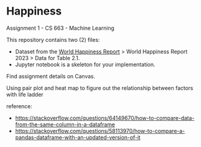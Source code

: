 # Happiness

Assignment 1 - CS 663 - Machine Learning

This repository contains two (2) files:
* Dataset from the [World Happiness Report](https://worldhappiness.report/data/) > World Happiness Report 2023 > Data for Table 2.1.
* Jupyter notebook is a skeleton for your implementation.

Find assignment details on Canvas.

Using pair plot and heat map to figure out the relationship between factors with life ladder

reference:
* https://stackoverflow.com/questions/64149670/how-to-compare-data-from-the-same-column-in-a-dataframe
* https://stackoverflow.com/questions/58113970/how-to-compare-a-pandas-dataframe-with-an-updated-version-of-it
